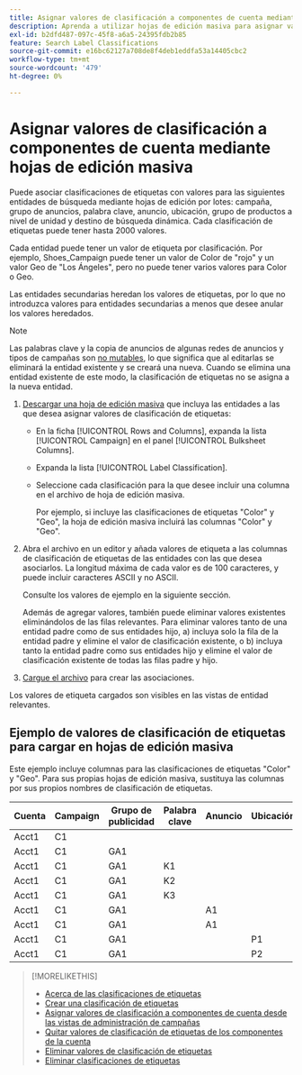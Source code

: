 ```yaml
---
title: Asignar valores de clasificación a componentes de cuenta mediante hojas de edición masiva
description: Aprenda a utilizar hojas de edición masiva para asignar valores de clasificación a componentes de cuenta.
exl-id: b2dfd487-097c-45f8-a6a5-24395fdb2b85
feature: Search Label Classifications
source-git-commit: e16bc62127a708de8f4deb1eddfa53a14405cbc2
workflow-type: tm+mt
source-wordcount: '479'
ht-degree: 0%

---
```


# Asignar valores de clasificación a componentes de cuenta mediante hojas de edición masiva

Puede asociar clasificaciones de etiquetas con valores para las siguientes entidades de búsqueda mediante hojas de edición por lotes: campaña, grupo de anuncios, palabra clave, anuncio, ubicación, grupo de productos a nivel de unidad y destino de búsqueda dinámica. Cada clasificación de etiquetas puede tener hasta 2000 valores.

Cada entidad puede tener un valor de etiqueta por clasificación. Por ejemplo, Shoes_Campaign puede tener un valor de Color de &quot;rojo&quot; y un valor Geo de &quot;Los Ángeles&quot;, pero no puede tener varios valores para Color o Geo.

Las entidades secundarias heredan los valores de etiquetas, por lo que no introduzca valores para entidades secundarias a menos que desee anular los valores heredados.

>[!NOTE]
>
>Las palabras clave y la copia de anuncios de algunas redes de anuncios y tipos de campañas son [no mutables](/help/search-social-commerce/campaign-management/faqs-campaigns.md), lo que significa que al editarlas se eliminará la entidad existente y se creará una nueva. Cuando se elimina una entidad existente de este modo, la clasificación de etiquetas no se asigna a la nueva entidad.

1. [Descargar una hoja de edición masiva](/help/search-social-commerce/campaign-management/bulksheets/bulksheet-download.md) que incluya las entidades a las que desea asignar valores de clasificación de etiquetas:

   * En la ficha [!UICONTROL Rows and Columns], expanda la lista [!UICONTROL Campaign] en el panel [!UICONTROL Bulksheet Columns].

   * Expanda la lista [!UICONTROL Label Classification].

   * Seleccione cada clasificación para la que desee incluir una columna en el archivo de hoja de edición masiva.

     Por ejemplo, si incluye las clasificaciones de etiquetas &quot;Color&quot; y &quot;Geo&quot;, la hoja de edición masiva incluirá las columnas &quot;Color&quot; y &quot;Geo&quot;.

1. Abra el archivo en un editor y añada valores de etiqueta a las columnas de clasificación de etiquetas de las entidades con las que desea asociarlos. La longitud máxima de cada valor es de 100 caracteres, y puede incluir caracteres ASCII y no ASCII.

   Consulte los valores de ejemplo en la siguiente sección.

   Además de agregar valores, también puede eliminar valores existentes eliminándolos de las filas relevantes. Para eliminar valores tanto de una entidad padre como de sus entidades hijo, a) incluya solo la fila de la entidad padre y elimine el valor de clasificación existente, o b) incluya tanto la entidad padre como sus entidades hijo y elimine el valor de clasificación existente de todas las filas padre y hijo.

1. [Cargue el archivo](/help/search-social-commerce/campaign-management/bulksheets/bulksheet-upload.md) para crear las asociaciones.

Los valores de etiqueta cargados son visibles en las vistas de entidad relevantes.

## Ejemplo de valores de clasificación de etiquetas para cargar en hojas de edición masiva

Este ejemplo incluye columnas para las clasificaciones de etiquetas &quot;Color&quot; y &quot;Geo&quot;. Para sus propias hojas de edición masiva, sustituya las columnas por sus propios nombres de clasificación de etiquetas.

| Cuenta | Campaign | Grupo de publicidad | Palabra clave | Anuncio | Ubicación | Etiquetas | Color | Geo |
|---|---|---|---|---|---|---|---|---|
| Acct1 | C1 | | | | | | Verde | |
| Acct1 | C1 | GA1 | | | | | | |
| Acct1 | C1 | GA1 | K1 | | | | | RU |
| Acct1 | C1 | GA1 | K2 | | | | Rojo | AU |
| Acct1 | C1 | GA1 | K3 | | | | Azul | DE |
| Acct1 | C1 | GA1 | | A1 | | | | |
| Acct1 | C1 | GA1 | | A1 | | | Rojo | |
| Acct1 | C1 | GA1 | | | P1 | | Rojo | AU |
| Acct1 | C1 | GA1 | | | P2 | | Azul | DE |

>[!MORELIKETHIS]
>
>* [Acerca de las clasificaciones de etiquetas](classification-about.md)
>* [Crear una clasificación de etiquetas](classification-create.md)
>* [Asignar valores de clasificación a componentes de cuenta desde las vistas de administración de campañas](classification-values-assign-campaign-management.md)
>* [Quitar valores de clasificación de etiquetas de los componentes de la cuenta](classification-values-remove.md)
>* [Eliminar valores de clasificación de etiquetas](classification-values-delete.md)
>* [Eliminar clasificaciones de etiquetas](classification-delete.md)
